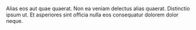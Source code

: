 Alias eos aut quae quaerat.
Non ea veniam delectus alias quaerat.
Distinctio ipsum ut.
Et asperiores sint officia nulla eos consequatur dolorem dolor neque.